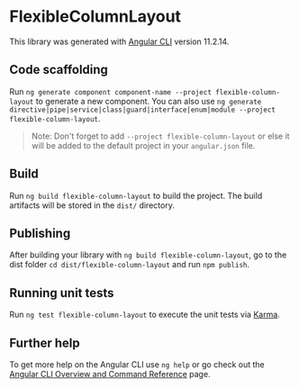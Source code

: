 # FlexibleColumnLayout

This library was generated with [Angular CLI](https://github.com/angular/angular-cli) version 11.2.14.

## Code scaffolding

Run `ng generate component component-name --project flexible-column-layout` to generate a new component. You can also use `ng generate directive|pipe|service|class|guard|interface|enum|module --project flexible-column-layout`.
> Note: Don't forget to add `--project flexible-column-layout` or else it will be added to the default project in your `angular.json` file. 

## Build

Run `ng build flexible-column-layout` to build the project. The build artifacts will be stored in the `dist/` directory.

## Publishing

After building your library with `ng build flexible-column-layout`, go to the dist folder `cd dist/flexible-column-layout` and run `npm publish`.

## Running unit tests

Run `ng test flexible-column-layout` to execute the unit tests via [Karma](https://karma-runner.github.io).

## Further help

To get more help on the Angular CLI use `ng help` or go check out the [Angular CLI Overview and Command Reference](https://angular.io/cli) page.

